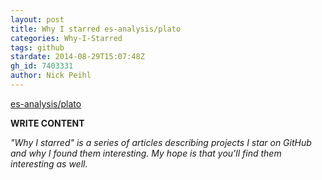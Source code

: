 ```yaml
---
layout: post
title: Why I starred es-analysis/plato
categories: Why-I-Starred
tags: github
stardate: 2014-08-29T15:07:48Z
gh_id: 7403331
author: Nick Peihl
---
```


[es-analysis/plato](star.repo.html_url)

**WRITE CONTENT**

*"Why I starred" is a series of articles describing projects I star on GitHub and why I found them interesting. My hope is that you'll find them interesting as well.*

